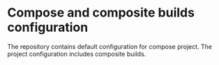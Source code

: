 # Compose and composite builds configuration
The repository contains default configuration for compose project. The project configuration includes composite builds.
